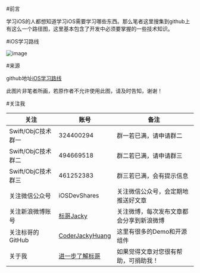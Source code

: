 #前言

学习iOS的人都想知道学习iOS需要学习哪些东西。那么笔者这里搜集到github上有这么一个路径图，这里基本包含了开发中必须要掌握的一些技术知识。

#iOS学习路线

![image](http://www.henishuo.com/wp-content/uploads/2016/01/ios-study-route.jpg)

#来源

github地址[iOS学习路线](https://github.com/shaojiankui/iOS-Route)

此图片非笔者所画，若原作者不允许使用此图，请及时告知，谢谢！


#关注我


关注                | 账号              | 备注
-------------      | -------------     | ----------------
Swift/ObjC技术群一  | 324400294         |  群一若已满，请申请群二
Swift/ObjC技术群二  | 494669518         | 群二若已满，请申请群三
Swift/ObjC技术群三  | 461252383         | 群三若已满，会有提示信息
关注微信公众号       | iOSDevShares      | 关注微信公众号，会定期地推送好文章
关注新浪微博账号      |  [标哥Jacky](http://weibo.com/u/5384637337) | 关注微博，每次发布文章都会分享到新浪微博
关注标哥的GitHub     | [CoderJackyHuang](https://github.com/CoderJackyHuang) | 这里有很多的Demo和开源组件
关于我               | [进一步了解标哥](http://www.henishuo.com/about-biaoge/) | 如果觉得文章对您很有帮助，可捐助我！

